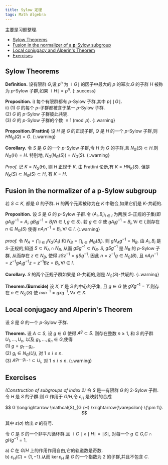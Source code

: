 ```yaml
---
title: Sylow 定理
tags: Math Algebra
---
```

主要是习题整理.


<!-- vim-markdown-toc GFM -->

* [Sylow Theorems](#sylow-theorems)
* [Fusion in the normalizer of a $\boldsymbol{p}$-Sylow subgroup](#fusion-in-the-normalizer-of-a-boldsymbolp-sylow-subgroup)
* [Local conjugacy and Alperin's Theorem](#local-conjugacy-and-alperins-theorem)
* [Exercises](#exercises)

<!-- vim-markdown-toc -->

<!--more-->

## Sylow Theorems

**Definition.** 设有限群 $G$,设 $p^n$ 为 $\mid G \mid$ 的因子中最大的 $p$ 的幂次.$G$ 的子群 $H$ 被称为 $p$-Sylow 子群,如果 $\mid H\mid = p^n$.
{:.success}

**Proposition.** i) 每个有限群都有 $p$-Sylow 子群,其中 $p \mid \,\mid\!G\!\mid$.  
ii) (1) $G$ 的每个 $p$-子群都被含于某一 $p$-Sylow 子群.  
(2) $G$ 的 $p$-Sylow 子群彼此共轭.  
(3) $G$ 的 $p$-Sylow 子群的个数 $\equiv 1 \pmod{p}$.
{:.warning}

**Proposition.(Frattini)** 设 $H$ 是 $G$ 的正规子群, $Q$ 是 $H$ 的一个 $p$-Sylow 子群,则 $HN_G(Q) = G$.
{:.warning}

**Corollary.** 令 $S$ 是 $G$ 的一个 $p$-Sylow 子群,令 $H$ 为 $G$ 的子群,且 $N_G(S) \subset H$.则 $N_G(H) = H$. 特别地, $N_G(N_G(S)) = N_G(S)$.
{:.warning}

_Proof._ 记 $K = N_G(H)$, 则 $H$ 正规于 $K$. 由 Frattini 论断,有 $K = HN_K(S)$. 但是 $N_K(S) \subset N_G(S) \subset H$, 有 $K = H$.

## Fusion in the normalizer of a $\boldsymbol{p}$-Sylow subgroup

若 $S \subset K$, 都是 $G$ 的子群. $H$ 的两个元素被称为在 $K$ 中融合,如果它们是 $K$-共轭的.

**Proposition.** 设 $S$ 是 $G$ 的 $p$-Sylow 子群.令 $(A_i,B_i)_{i \in I}$ 为两族 $S$-正规的子集(即 $gA_ig^{-1} = A_i, gB_ig^{-1} = B_i \forall i \in I, g \in S$). 若 $g \in G$ 使 $gA_ig^{-1} = B_i, \forall i \in I$,则存在 $n \in N_G(S)$ 使得 $nA_in^{-1} = B_i, \forall i \in I$.
{:.warning}

_proof._ 令 $N_A = \bigcap_{i \in I} N_G(A_i)$ 和 $N_B = \bigcap_{i \in I} N_G(B_i)$. 则 $gN_Ag^{-1} = N_B$. 由 $A_i,B_i$ 是 $S$-正规的,知道 $S \subset N_A \cap N_B$, 从而 $gSg^{-1} \subset N_B$. $S$, $gSg^{-1}$ 是 $N_B$ 的 $p$-Sylow 子群, 从而存在 $z \in N_B$, 使得 $zSz^{-1} = gSg^{-1}$. 因此 $n = z^{-1}g \in N_G(B)$, 且 $nA_in^{-1} = z^{-1}gA_ig^{-1}z = z^{-1}Bz = B_i, \forall i \in I$.

**Corollary.** $S$ 的两个正规子群如果是 $G$-共轭的,则是 $N_G(S)$-共轭的.
{:.warning}

**Theorem.(Burnside)** 设 $X,Y$ 是 $S$ 的中心的子集, 且 $g \in G$ 使 $gXg^{-1} = Y$.则存在 $n \in N_G(S)$ 使 $nxn^{-1} = gxg^{-1}, \forall x \in X$.

## Local conjugacy and Alperin's Theorem

设 $S$ 是 $G$ 的一个 $p$-Sylow 子群.

**Theorem.** 设 $A \subset S$, 设 $g \in G$ 使得 $A^g \subset S$. 则存在整数 $n \ge 1$, 和 $S$ 的子群 $U_1,\ldots ,U_n$, 以及 $g_1,\ldots ,g_n \in G$,使得  
(1) $g = g_1\cdots g_n$.  
(2) $g_i \in N_G(U_i)$, 对 $1 \le i \le n$.  
(3) $A^{g_1\cdots g_{i-1}} \subset U_i$, 对 $1 \le i \le n$.
{:.warning}

## Exercises
_(Construction of subgroups of index 2)_ 令 $S$ 是一有限群 $G$ 的 $2$-Sylow 子群. 令 $H$ 是 $S$ 的子群.则 $G$ 作用于 $G /H$,令 $\varepsilon_H$ 是映射的合成

$$
    G \longrightarrow \mathcal{S}_{G /H} \xrightarrow{\varepsilon} \{\pm 1\}.
$$

其中 $\varepsilon(\sigma)$ 给出 $\sigma$ 的符号.

令 $C$ 是 $S$ 的一个非平凡循环群.且 $\mid C\mid \times  \mid H \mid =  \mid S \mid$, 对每一个 $g \in G$,$C \cap gHg^{-1} = 1$.

a) $C$ 在 $G /H$ 上的作用作用自由,它的轨道数是奇数.  
b) $\varepsilon_H(C) = \{1,-1\}$.从而 $\ker \varepsilon_H$ 是 $G$ 的一个指数为 $2$ 的子群,并且不包含 $C$.
